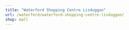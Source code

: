 ```yaml
---
title: "Waterford Shopping Centre Lisduggan"
url: /waterford/waterford-shopping-centre-lisduggan/
shop: mall
---
```

